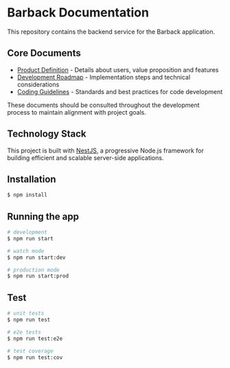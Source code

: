 # Barback Documentation

This repository contains the backend service for the Barback application.

## Core Documents

- [Product Definition](./docs/ProductDefinition.md) - Details about users, value proposition and features
- [Development Roadmap](./docs/DevelopmentRoadmap.md) - Implementation steps and technical considerations
- [Coding Guidelines](./docs/CodingGuidelines.md) - Standards and best practices for code development

These documents should be consulted throughout the development process to maintain alignment with project goals.

## Technology Stack

This project is built with [NestJS](https://github.com/nestjs/nest), a progressive Node.js framework for building efficient and scalable server-side applications.

## Installation

```bash
$ npm install
```

## Running the app

```bash
# development
$ npm run start

# watch mode
$ npm run start:dev

# production mode
$ npm run start:prod
```

## Test

```bash
# unit tests
$ npm run test

# e2e tests
$ npm run test:e2e

# test coverage
$ npm run test:cov
```
